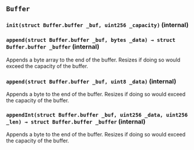 ## `Buffer`






### `init(struct Buffer.buffer _buf, uint256 _capacity)` (internal)





### `append(struct Buffer.buffer _buf, bytes _data) → struct Buffer.buffer _buffer` (internal)



Appends a byte array to the end of the buffer. Resizes if doing so
     would exceed the capacity of the buffer.


### `append(struct Buffer.buffer _buf, uint8 _data)` (internal)




Appends a byte to the end of the buffer. Resizes if doing so would
exceed the capacity of the buffer.


### `appendInt(struct Buffer.buffer _buf, uint256 _data, uint256 _len) → struct Buffer.buffer _buffer` (internal)




Appends a byte to the end of the buffer. Resizes if doing so would
exceed the capacity of the buffer.



